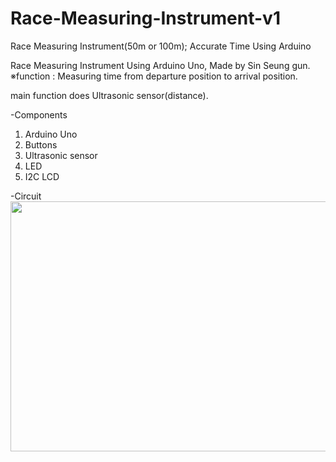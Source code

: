 # Race-Measuring-Instrument-v1
Race Measuring Instrument(50m or 100m); Accurate Time Using Arduino 

Race Measuring Instrument Using Arduino Uno, Made by Sin Seung gun.
※function : Measuring time from departure position to arrival position.

main function does Ultrasonic sensor(distance).


-Components
1. Arduino Uno
2. Buttons
3. Ultrasonic sensor
4. LED
5. I2C LCD

-Circuit
<img width="800" height="400" src="https://user-images.githubusercontent.com/54919474/71011283-8747d500-2130-11ea-8ba1-0c20c41b8415.png">


